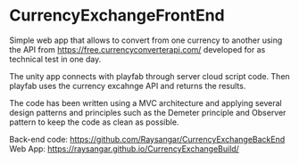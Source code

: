 # CurrencyExchangeFrontEnd

Simple web app that allows to convert from one currency to another using the API from https://free.currencyconverterapi.com/ developed for as technical test in one day.

The unity app connects with playfab through server cloud script code. Then playfab uses the currency excahnge API and returns the results.

The code has been written using a MVC architecture and applying several design patterns and principles such as the Demeter principle and Observer pattern to keep the code as clean as possible.

Back-end code: https://github.com/Raysangar/CurrencyExchangeBackEnd
Web App: https://raysangar.github.io/CurrencyExchangeBuild/
